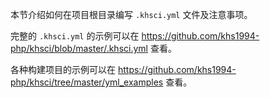 本节介绍如何在项目根目录编写 `.khsci.yml` 文件及注意事项。

完整的 `.khsci.yml` 的示例可以在 https://github.com/khs1994-php/khsci/blob/master/.khsci.yml 查看。

各种构建项目的示例可以在 https://github.com/khs1994-php/khsci/tree/master/yml_examples 查看。
